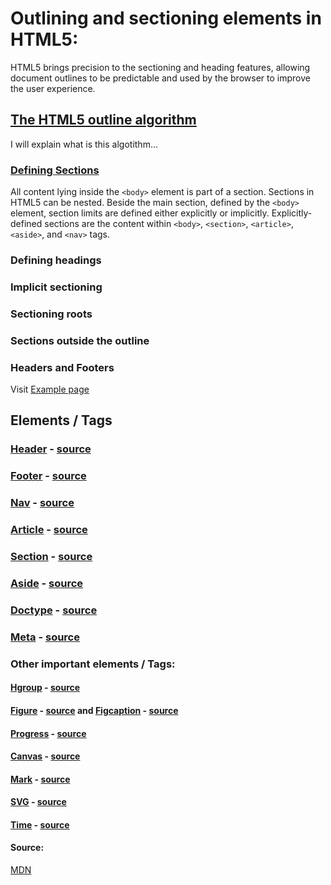 # Outlining and sectioning elements in HTML5:

HTML5 brings precision to the sectioning and heading features, allowing document outlines to be predictable and used by the browser to improve the user experience.

## [The HTML5 outline algorithm](https://developer.mozilla.org/en-US/docs/Web/Guide/HTML/Using_HTML_sections_and_outlines#The_HTML5_outline_algorithm)

I will explain what is this algotithm...

### [Defining Sections](https://developer.mozilla.org/en-US/docs/Web/Guide/HTML/Using_HTML_sections_and_outlines#Defining_sections)

All content lying inside the ```<body>``` element is part of a section. Sections in HTML5 can be nested. Beside the main section, defined by the ```<body>``` element, section limits are defined either explicitly or implicitly. Explicitly-defined sections are the content within ```<body>```,  ```<section>```,  ```<article>```,  ```<aside>```, and ```<nav>``` tags. 

### Defining headings
### Implicit sectioning
### Sectioning roots
### Sections outside the outline
### Headers and Footers


Visit [Example page](semantic-markup-example-page/semantic-markup-example-page.html)


## Elements / Tags

### [Header](elements-tags/header.md) - [source](https://developer.mozilla.org/en-US/docs/Web/HTML/Element/header)

### [Footer](elements-tags/footer.md) - [source](https://developer.mozilla.org/en-US/docs/Web/HTML/Element/footer)

### [Nav](elements-tags/nav.md) - [source](https://developer.mozilla.org/en-US/docs/Web/HTML/Element/nav)

### [Article](elements-tags/article.md) - [source](https://developer.mozilla.org/en-US/docs/Web/HTML/Element/article)

### [Section](elements-tags/section.md) - [source](https://developer.mozilla.org/en-US/docs/Web/HTML/Element/section)

### [Aside](elements-tags/aside.md) - [source](https://developer.mozilla.org/en-US/docs/Web/HTML/Element/aside)




### [Doctype](elements-tags/doctype.md) - [source](https://developer.mozilla.org/en-US/docs/Glossary/Doctype)

### [Meta](elements-tags/meta.md) - [source](https://developer.mozilla.org/en-US/docs/Web/HTML/Element/meta)

### Other important elements / Tags:

#### [Hgroup](elements-tags/hgroup.md) - [source](https://developer.mozilla.org/en-US/docs/Web/HTML/Element/hgroup)

#### [Figure](elements-tags/figure-and-figcaption.md) - [source](https://developer.mozilla.org/en-US/docs/Web/HTML/Element/figure) and [Figcaption](elements-tags/figure-and-figcaption.md) - [source](https://developer.mozilla.org/en-US/docs/Web/HTML/Element/figcaption)

#### [Progress](elements-tags/progress.md) - [source](https://developer.mozilla.org/en-US/docs/Web/HTML/Element/progress)




#### [Canvas](elements-tags/canvas.md) - [source](https://developer.mozilla.org/en-US/docs/Web/HTML/Element/canvas)

#### [Mark](elements-tags/mark.md) - [source](https://developer.mozilla.org/en-US/docs/Web/HTML/Element/mark)

#### [SVG](elements-tags/svg.md) - [source](https://developer.mozilla.org/en-US/docs/Web/SVG/Element/svg)

#### [Time](elements-tags/time.md) - [source](https://developer.mozilla.org/en-US/docs/Web/HTML/Element/time)

#### Source:
[MDN](https://developer.mozilla.org/)
